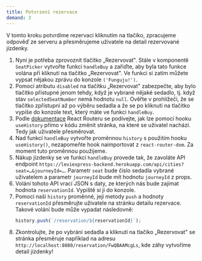 ```yaml
---
title: Potvrzení rezervace
demand: 3
---
```


V tomto kroku potvrdíme rezervaci kliknutím na tlačíko, zpracujeme odpověď ze serveru a přesměrujeme uživatele na detail rezervované jízdenky.

1. Nyní je potřeba zprovoznit tlačítko „Rezervovat". Stále v komponentě `SeatPicker` vytvořte funkci `handleBuy` a zařiďte, aby byla tato funkce volána při kliknutí na tlačítko „Rezervovat". Ve funkci si zatím můžete vypsat nějakou zprávu do konzole `('Funguju!')`.
1. Pomocí atributu `disabled` na tlačítku „Rezervovat" zabezpečte, aby bylo tlačítko přístupné jenom tehdy, když je vybrané nějaké sedadlo, tj. když stav `selectedSeatNumber` nemá hodnotu `null`. Ověřte v prohlížeči, že se tlačítko zpřístupní až po výběru sedadla a že se po kliknutí na tlačítko vypíše do konzole text, který máte ve funkci `handleBuy`.
1. Podle [dokumentace](https://reactrouter.com/web/api/Hooks/usehistory) React Routeru se podívejte, jak lze pomocí hooku `useHistory` přímo v kódu změnit stránka, na které se uživatel nachází. Tedy jak uživatele přesměrovat.
1. Nad funkcí `handleBuy` vytvořte proměnnou `history` s použitím hooku `useHistory()`, nezapomeňte hook naimportovat z `react-router-dom`. Za moment tuto proměnnou použijeme.
1. Nákup jízdenky se ve funkci `handleBuy` provede tak, že zavoláte API endpoint `https://leviexpress-backend.herokuapp.com/api/cities?seat=…&journeyId=…`. Parametr `seat` bude číslo sedadla vybrané uživatelem a parametr `journeyId` bude mít hodnotu `journeyId` z props.
1. Volání tohoto API vrací JSON s daty, ze kterých nás bude zajímat hodnota `reservationId`. Vypiště si ji do konzole.
1. Pomocí naší `history` proměnné, její metody `push` a hodnoty `reservationId` přesměrujte uživatele na stránku detailu rezervace. Takové volání bude může vypadat následovně:
   ```js
   history.push(`/reservation/${reservationId}`);
   ```
1. Zkontrolujte, že po vybrání sedadla a kliknutí na tlačíko „Rezervovat" se stránka přesměruje například na adresu `http://localhost:8080/reservation/FwQBAAMcgLs`, kde záhy vytvoříme detail jízdenky!